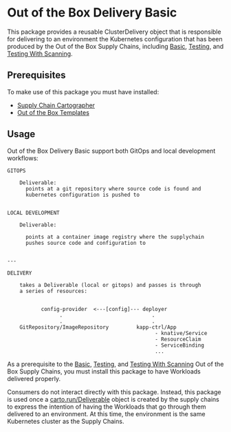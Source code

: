 # Out of the Box Delivery Basic

This package provides a reusable ClusterDelivery object that is responsible for
delivering to an environment the Kubernetes configuration that has been
produced by the Out of the Box Supply Chains, including [Basic](ootb-supply-chain-basic.html),
[Testing](ootb-supply-chain-testing.html), and
[Testing With Scanning](ootb-supply-chain-testing-scanning.html).

## <a id="prerequisites"></a> Prerequisites

To make use of this package you must have installed:

- [Supply Chain Cartographer](../install-components.html#install-scc)
- [Out of the Box Templates](ootb-templates.html)

## <a id="prerequisites"></a> Usage

Out of the Box Delivery Basic support both GitOps and local development workflows:

```text
GITOPS

    Deliverable:
      points at a git repository where source code is found and
      kubernetes configuration is pushed to


LOCAL DEVELOPMENT

    Deliverable:

      points at a container image registry where the supplychain
      pushes source code and configuration to


---

DELIVERY

    takes a Deliverable (local or gitops) and passes is through
    a series of resources:


           config-provider  <---[config]--- deployer
                 .                             .
                 .                             .
    GitRepository/ImageRepository         kapp-ctrl/App
                                                - knative/Service
                                                - ResourceClaim
                                                - ServiceBinding
                                                ...
```

As a prerequisite to the [Basic](ootb-supply-chain-basic.html),
[Testing](ootb-supply-chain-testing.html), and
[Testing With Scanning](ootb-supply-chain-testing-scanning.html) Out of the Box
Supply Chains, you must install this package to have Workloads delivered properly.

Consumers do not interact directly with this package. Instead, this package is used
once a [carto.run/Deliverable](https://github.com/vmware-tanzu/cartographer) object is created by the supply
chains to express the intention of having the Workloads that go through them
delivered to an environment. At this time, the environment is the same Kubernetes cluster as the
Supply Chains.
